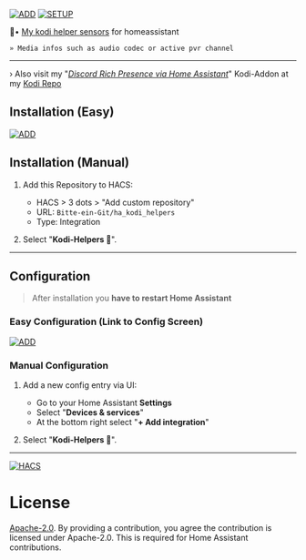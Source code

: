 [![ADD][hacs1]](https://ha-link.heyfordy.de/redirect/hacs_repository/?owner=Bitte-ein-Git&repository=ha_kodi_helpers&category=integration) [![SETUP][setup1]](https://ha-link.heyfordy.de/redirect/hacs_repository/?owner=Bitte-ein-Git&repository=ha_kodi_helpers&category=integration)

<!--
<p align="center">
  <img src="img/repo.png" alt="Logo">
</p>
-->

🗿• [My kodi helper sensors](https://github.com/Bitte-ein-Git/ha_kodi_helpers) for homeassistant

`» Media infos such as audio codec or active pvr channel`
<hr>

› Also visit my "[*Discord Rich Presence via Home Assistant*](https://github.com/Bitte-ein-Git/kodi-repo/tree/master/repo/zips/service.dc_ha_presence)" Kodi-Addon at my [Kodi Repo](https://github.com/Bitte-ein-Git/kodi-repo)

## Installation (Easy)
[![ADD][hacs2]](https://ha-link.heyfordy.de/redirect/hacs_repository/?owner=Bitte-ein-Git&repository=ha_kodi_helpers&category=integration)
## Installation (Manual)
1. Add this Repository to HACS:
   - HACS > 3 dots > "Add custom repository"
   - URL: `Bitte-ein-Git/ha_kodi_helpers`
   - Type: Integration

2. Select "**Kodi-Helpers 🍿**".

<hr>

## Configuration

> After installation you **have to restart Home Assistant**

### Easy Configuration (Link to Config Screen)
[![ADD][setup2]](https://ha-link.heyfordy.de/redirect/hacs_repository/?owner=Bitte-ein-Git&repository=ha_kodi_helpers&category=integration)
### Manual Configuration
1. Add a new config entry via UI:
   - Go to your Home Assistant **Settings**
   - Select "**Devices & services**"
   - At the bottom right select "**+ Add integration**"

2. Select "**Kodi-Helpers 🍿**".

<hr>

[![HACS][hacsbadge]](https://hacs.xyz)

# License

[Apache-2.0](LICENSE). By providing a contribution, you agree the contribution is licensed under Apache-2.0. This is required for Home Assistant contributions.

[hacsbadge]: https://img.shields.io/badge/HACS-Default-orange.svg?style=for-the-badge
[hacs1]: https://img.shields.io/badge/HACS-%23ff8c00.svg?style=for-the-badge&logo=homeassistantcommunitystore&label=Add%20Repository%20to
[hacs2]: https://ha-link.heyfordy.de/badges/hacs_repository.svg
[setup1]: https://img.shields.io/badge/HA-%2318BCF2.svg?style=for-the-badge&logo=homeassistant&label=Add%20Integration%20to
[setup2]: https://ha-link.heyfordy.de/badges/config_flow_start.svg
